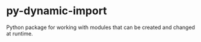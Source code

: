 # py-dynamic-import
Python package for working with modules that can be created and changed at runtime.
